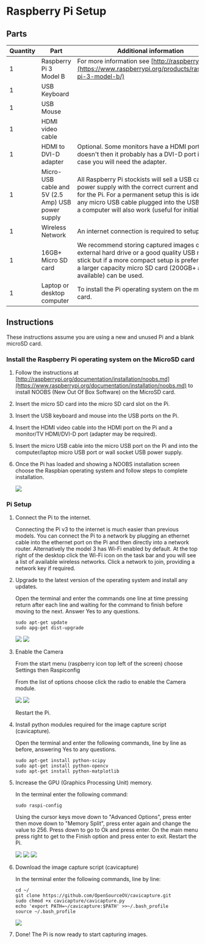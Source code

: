 # Raspberry Pi Setup

## Parts

Quantity | Part | Additional information
---------|------|---------
1|Raspberry Pi 3 Model B|For more information see [http://raspberrypi.org](https://www.raspberrypi.org/products/raspberry-pi-3-model-b/)
1|USB Keyboard|
1|USB Mouse|
1|HDMI video cable|
1|HDMI to DVI-D adapter| Optional. Some monitors have a HDMI port, but if it doesn't then it probably has a DVI-D port in which case you will need the adapter.
1|Micro-USB cable and 5V (2.5 Amp) USB power supply|All Raspberry Pi stockists will sell a USB cable and power supply with the correct current and voltage for the Pi. For a permanent setup this is ideal but any micro USB cable plugged into the USB port on a computer will also work (useful for initial setup).
1|Wireless Network|An internet connection is required to setup the Pi.
1|16GB+ Micro SD card|We recommend storing captured images on an external hard drive or a good quality USB memory stick but if a more compact setup is preferred then a larger capacity micro SD card (200GB+ are now available) can be used.
1|Laptop or desktop computer|To install the Pi operating system on the microSD card.

## Instructions

These instructions assume you are using a new and unused Pi and a blank microSD card.

### Install the Raspberry Pi operating system on the MicroSD card

1.  Follow the instructions at [http://raspberrypi.org/documentation/installation/noobs.md](https://www.raspberrypi.org/documentation/installation/noobs.md) to install NOOBS (New Out Of Box Software) on the MicroSD card. 

2. Insert the micro SD card into the micro SD card slot on the Pi.

3. Insert the USB keyboard and mouse into the USB ports on the Pi.

4. Insert the HDMI video cable into the HDMI port on the Pi and a monitor/TV HDMI/DVI-D port (adapter may be required).

5. Insert the micro USB cable into the micro USB port on the Pi and into the computer/laptop micro USB port or wall socket USB power supply.

6. Once the Pi has loaded and showing a NOOBS installation screen choose the Raspbian operating system and follow steps to complete installation.

    ![](./images/noobs.png)

### Pi Setup

1. Connect the Pi to the internet.

    Connecting the Pi v3 to the internet is much easier than previous models. You can connect the Pi to a network by plugging an ethernet cable into the ethernet port on the Pi and then directly into a network router. Alternatively the model 3 has Wi-Fi enabled by default. At the top right of the desktop click the Wi-Fi icon on the task bar and you will see a list of available wireless networks. Click a network to join, providing a network key if required.

2. Upgrade to the latest version of the operating system and install any updates.

    Open the terminal and enter the commands one line at time pressing return after each line and waiting for the command to finish before moving to the next. Answer Yes to any questions.

    ```
    sudo apt-get update
    sudo apg-get dist-upgrade
    ```

    ![](./images/terminal_shortcut.jpg)
    ![](./images/terminal_update_cmd.jpg)


3. Enable the Camera

    From the start menu (raspberry icon top left of the screen) choose Settings then Raspiconfig

    From the list of options choose click the radio to enable the Camera module.

    ![](./images/open_config.jpg)
    ![](./images/config_gui.jpg)
    
    Restart the Pi.


4. Install python modules required for the image capture script (cavicapture).

    Open the terminal and enter the following commands, line by line as before, answering Yes to any questions.

    ```
    sudo apt-get install python-scipy
    sudo apt-get install python-opencv
    sudo apt-get install python-matplotlib
    ```

5. Increase the GPU (Graphics Processing Unit) memory.

    In the terminal enter the following command:

    ```
    sudo raspi-config
    ```

    Using the cursor keys move down to "Advanced Options", press enter then move down to "Memory Split", press enter again and change the value to 256. Press down to go to Ok and press enter. On the main menu press right to get to the Finish option and press enter to exit. Restart the Pi.

    ![](./images/config_main_menu.jpg)
    ![](./images/config_advanced_options.jpg)
    ![](./images/config_memory_split.jpg)


6. Download the image capture script (cavicapture)

    In the terminal enter the following commands, line by line:

    ```
    cd ~/
    git clone https://github.com/OpenSourceOV/cavicapture.git
    sudo chmod +x cavicapture/cavicapture.py
    echo 'export PATH=~/cavicapture:$PATH' >>~/.bash_profile
    source ~/.bash_profile
    ```

    ![](./images/download_cavicapture.jpg)

7. Done! The Pi is now ready to start capturing images.



